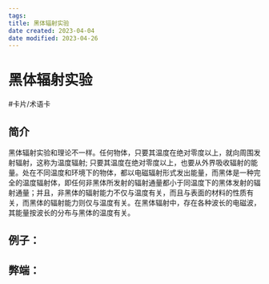 ```yaml
---
tags:
title: 黑体辐射实验
date created: 2023-04-04
date modified: 2023-04-26
---
```


# 黑体辐射实验

#卡片/术语卡

## 简介

黑体辐射实验和理论不一样。任何物体，只要其温度在绝对零度以上，就向周围发射辐射，这称为温度辐射; 只要其温度在绝对零度以上，也要从外界吸收辐射的能量。处在不同温度和环境下的物体，都以电磁辐射形式发出能量，而黑体是一种完全的温度辐射体，即任何非黑体所发射的辐射通量都小于同温度下的黑体发射的辐射通量；并且，非黑体的辐射能力不仅与温度有关，而且与表面的材料的性质有关，而黑体的辐射能力则仅与温度有关。在黑体辐射中，存在各种波长的电磁波，其能量按波长的分布与黑体的温度有关。

## 例子：

## 弊端：
